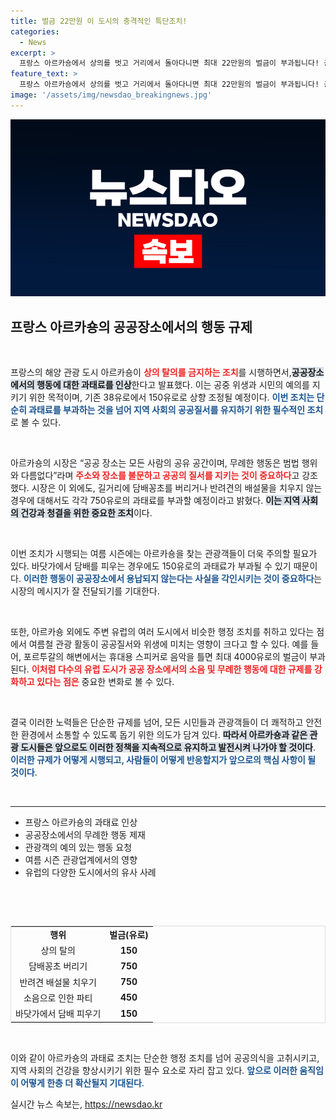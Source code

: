 ```yaml
---
title: 벌금 22만원 이 도시의 충격적인 특단조치!
categories:
  - News
excerpt: >
  프랑스 아르카숑에서 상의를 벗고 거리에서 돌아다니면 최대 22만원의 벌금이 부과됩니다! 공공장소에서의 예의가 강조되는 가운데, 관광객들의 행동 변화가 필요해 보입니다. 클릭하셔서 자세한 내용을 알아보세요!
feature_text: >
  프랑스 아르카숑에서 상의를 벗고 거리에서 돌아다니면 최대 22만원의 벌금이 부과됩니다! 공공장소에서의 예의가 강조되는 가운데, 관광객들의 행동 변화가 필요해 보입니다. 클릭하셔서 자세한 내용을 알아보세요!
image: '/assets/img/newsdao_breakingnews.jpg'
---
```


<p><img src="/assets/img/newsdao_breakingnews.jpg" alt="implanttips 속보" /></p>

<h2 data-ke-size="size26">프랑스 아르카숑의 공공장소에서의 행동 규제</h2>

<p data-ke-size="size16">&nbsp;</p>

<p>프랑스의 해양 관광 도시 아르카숑이 <b><span style="color: #ee2323;">상의 탈의를 금지하는 조치</span></b>를 시행하면서,<b><span style="background-color: #21538527;">공공장소에서의 행동에 대한 과태료를 인상</span></b>한다고 발표했다. 이는 공중 위생과 시민의 예의를 지키기 위한 목적이며, 기존 38유로에서 150유로로 상향 조정될 예정이다. <b><span style="color: #1a5490;">이번 조치는 단순히 과태료를 부과하는 것을 넘어 지역 사회의 공공질서를 유지하기 위한 필수적인 조치</span></b>로 볼 수 있다.</p>

<p data-ke-size="size16">&nbsp;</p>

<p>아르카숑의 시장은 “공공 장소는 모든 사람의 공유 공간이며, 무례한 행동은 범법 행위와 다름없다”라며 <b><span style="color: #ee2323;">주소와 장소를 불문하고 공공의 질서를 지키는 것이 중요하다</span></b>고 강조했다. 시장은 이 외에도, 길거리에 담배꽁초를 버리거나 반려견의 배설물을 치우지 않는 경우에 대해서도 각각 750유로의 과태료를 부과할 예정이라고 밝혔다. <b><span style="background-color: #21538527;">이는 지역 사회의 건강과 청결을 위한 중요한 조치</span></b>이다.</p>

<p data-ke-size="size16">&nbsp;</p>

<p>이번 조치가 시행되는 여름 시즌에는 아르카숑을 찾는 관광객들이 더욱 주의할 필요가 있다. 바닷가에서 담배를 피우는 경우에도 150유로의 과태료가 부과될 수 있기 때문이다. <b><span style="color: #1a5490;">이러한 행동이 공공장소에서 용납되지 않는다는 사실을 각인시키는 것이 중요하다</span></b>는 시장의 메시지가 잘 전달되기를 기대한다.</p>

<p data-ke-size="size16">&nbsp;</p>

<p>또한, 아르카숑 외에도 주변 유럽의 여러 도시에서 비슷한 행정 조치를 취하고 있다는 점에서 여름철 관광 활동이 공공질서와 위생에 미치는 영향이 크다고 할 수 있다. 예를 들어, 포르투갈의 해변에서는 휴대용 스피커로 음악을 틀면 최대 4000유로의 벌금이 부과된다. <b><span style="color: #ee2323;">이처럼 다수의 유럽 도시가 공공 장소에서의 소음 및 무례한 행동에 대한 규제를 강화하고 있다는 점은</span></b> 중요한 변화로 볼 수 있다.</p>

<p data-ke-size="size16">&nbsp;</p>

<p>결국 이러한 노력들은 단순한 규제를 넘어, 모든 시민들과 관광객들이 더 쾌적하고 안전한 환경에서 소통할 수 있도록 돕기 위한 의도가 담겨 있다. <b><span style="background-color: #21538527;">따라서 아르카숑과 같은 관광 도시들은 앞으로도 이러한 정책을 지속적으로 유지하고 발전시켜 나가야 할 것이다</span></b>. <b><span style="color: #1a5490;">이러한 규제가 어떻게 시행되고, 사람들이 어떻게 반응할지가 앞으로의 핵심 사항이 될 것이다</span></b>. </p>

<p data-ke-size="size16">&nbsp;</p>

<hr>

<ul>
  <li>프랑스 아르카숑의 과태료 인상</li>
  <li>공공장소에서의 무례한 행동 제재</li>
  <li>관광객의 예의 있는 행동 요청</li>
  <li>여름 시즌 관광업계에서의 영향</li>
  <li>유럽의 다양한 도시에서의 유사 사례</li>
</ul>

<p data-ke-size="size16">&nbsp;</p>

<p data-ke-size="size16">&nbsp;</p>

<table style="width: 100%; border: 1px solid #ddd;">
  <tr>
    <td style="text-align: center; height: 17px;"><b>행위</b></td>
    <td style="text-align: center; height: 17px;"><b>벌금(유로)</b></td>
  </tr>
  <tr>
    <td style="text-align: center; height: 17px;">상의 탈의</td>
    <td style="text-align: center; height: 17px;"><b>150</b></td>
  </tr>
  <tr>
    <td style="text-align: center; height: 17px;">담배꽁초 버리기</td>
    <td style="text-align: center; height: 17px;"><b>750</b></td>
  </tr>
  <tr>
    <td style="text-align: center; height: 17px;">반려견 배설물 치우기</td>
    <td style="text-align: center; height: 17px;"><b>750</b></td>
  </tr>
  <tr>
    <td style="text-align: center; height: 17px;">소음으로 인한 파티</td>
    <td style="text-align: center; height: 17px;"><b>450</b></td>
  </tr>
  <tr>
    <td style="text-align: center; height: 17px;">바닷가에서 담배 피우기</td>
    <td style="text-align: center; height: 17px;"><b>150</b></td>
  </tr>
</table>

<p data-ke-size="size16">&nbsp;</p>

<p>이와 같이 아르카숑의 과태료 조치는 단순한 행정 조치를 넘어 공공의식을 고취시키고, 지역 사회의 건강을 향상시키기 위한 필수 요소로 자리 잡고 있다. <b><span style="color: #1a5490;">앞으로 이러한 움직임이 어떻게 한층 더 확산될지 기대된다</span></b>.</p>
실시간 뉴스 속보는, <a href="https://newsdao.kr" rel="dofollow">https://newsdao.kr</a>


